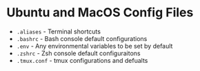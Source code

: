 # Ubuntu and MacOS Config Files

- `.aliases` - Terminal shortcuts
- `.bashrc` - Bash console default configurations
- `.env` - Any environmental variables to be set by default
- `.zshrc` - Zsh console default configuraitons
- `.tmux.conf` - tmux configurations and defualts
